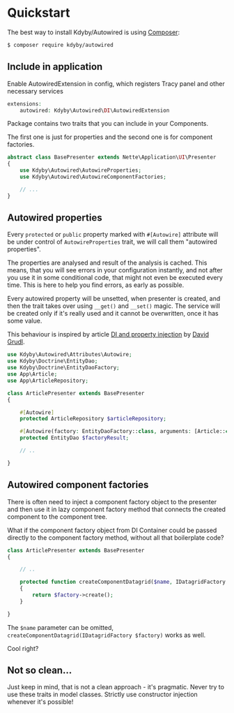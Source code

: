 Quickstart
==========


The best way to install Kdyby/Autowired is using  [Composer](http://getcomposer.org/):

```sh
$ composer require kdyby/autowired
```



Include in application
----------------------

Enable AutowiredExtension in config, which registers Tracy panel and other necessary services


```php
extensions:
	autowired: Kdyby\Autowired\DI\AutowiredExtension
```


Package contains two traits that you can include in your Components.

The first one is just for properties and the second one is for component factories.


```php
abstract class BasePresenter extends Nette\Application\UI\Presenter
{
	use Kdyby\Autowired\AutowireProperties;
	use Kdyby\Autowired\AutowireComponentFactories;

	// ...
}
```



Autowired properties
--------------------

Every `protected` or `public` property marked with `#[Autowire]` attribute will be under control of `AutowireProperties` trait, we will call them "autowired properties".

The properties are analysed and result of the analysis is cached. This means, that you will see errors in your configuration instantly, and not after you use it in some conditional code, that might not even be executed every time. This is here to help you find errors, as early as possible.

Every autowired property will be unsetted, when presenter is created, and then the trait takes over using `__get()` and `__set()` magic. The service will be created only if it's really used and it cannot be overwritten, once it has some value.

This behaviour is inspired by article [DI and property injection](http://phpfashion.com/di-a-property-injection) by [David Grudl](http://davidgrudl.com/).


```php
use Kdyby\Autowired\Attributes\Autowire;
use Kdyby\Doctrine\EntityDao;
use Kdyby\Doctrine\EntityDaoFactory;
use App\Article;
use App\ArticleRepository;

class ArticlePresenter extends BasePresenter
{

	#[Autowire]
	protected ArticleRepository $articleRepository;

	#[Autowire(factory: EntityDaoFactory::class, arguments: [Article::class])]
	protected EntityDao $factoryResult;

	// ..

}
```



Autowired component factories
-----------------------------

There is often need to inject a component factory object to the presenter and then use it in lazy component factory method that connects the created component to the component tree.

What if the component factory object from DI Container could be passed directly to the component factory method, without all that boilerplate code?


```php
class ArticlePresenter extends BasePresenter
{

	// ..

	protected function createComponentDatagrid($name, IDatagridFactory $factory): My\Awesome\Datagrid
	{
		return $factory->create();
	}

}
```

The `$name` parameter can be omitted, `createComponentDatagrid(IDatagridFactory $factory)` works as well.

Cool right?


Not so clean...
---------------

Just keep in mind, that is not a clean approach - it's pragmatic. Never try to use these traits in model classes. Strictly use constructor injection whenever it's possible!
